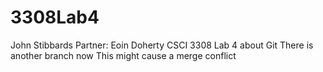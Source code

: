 # 3308Lab4
John Stibbards
Partner: Eoin Doherty
CSCI 3308 Lab 4 about Git
There is another branch now
This might cause a merge conflict

